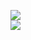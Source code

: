 [![](https://img.shields.io/badge/Made%20With-Github%20Spray-lightgrey.svg?style=for-the-badge&logo=github)](https://github.com/Annihil/github-spray#32668)  
[![](https://i.imgur.com/2DrTn0Z.gif)](https://github.com/Annihil/github-spray)